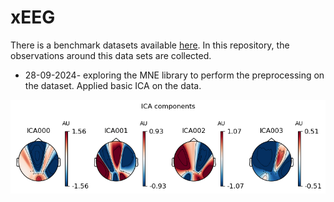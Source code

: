 # xEEG

There is a benchmark datasets available [here](https://bci.med.tsinghua.edu.cn/). In this repository, the observations around this data sets are collected. 

- 28-09-2024- exploring the MNE library to perform the preprocessing on the dataset. Applied basic ICA on the data.
  
![ICA](https://github.com/solothinker/xEEG/blob/main/data/ICA_component.png)


